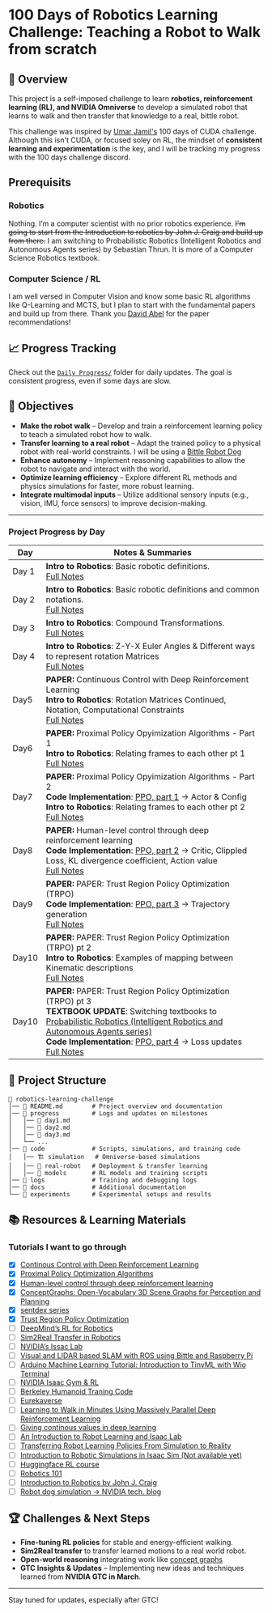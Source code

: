 # 100 Days of Robotics Learning Challenge: Teaching a Robot to Walk from scratch

## 🚀 Overview

This project is a self-imposed challenge to learn **robotics, reinforcement learning (RL), and NVIDIA Omniverse** to develop a simulated robot that learns to walk and then transfer that knowledge to a real, bittle robot.

This challenge was inspired by [Umar Jamil's](https://www.linkedin.com/in/ujamil/) 100 days of CUDA challenge. Although this isn't CUDA, or focused soley on RL, the mindset of **consistent learning and experimentation** is the key, and I will be tracking my progress with the 100 days challenge discord.

## Prerequisits

### Robotics

Nothing. I’m a computer scientist with no prior robotics experience. ~~I'm going to start from the Introduction to robotics by John J. Craig and build up from there.~~ I am switching to Probabilistic Robotics (Intelligent Robotics and Autonomous Agents series) by Sebastian Thrun. It is more of a Computer Science Robotics textbook.

### Computer Science / RL

I am well versed in Computer Vision and know some basic RL algorithms like Q-Learning and MCTS, but I plan to start with the fundamental papers and build up from there. Thank you [David Abel](https://david-abel.github.io/) for the paper recommendations!

## 📈 Progress Tracking

Check out the [`Daily Progress/`](daily_progress) folder for daily updates. The goal is consistent progress, even if some days are slow.

## 🎯 Objectives

- **Make the robot walk** – Develop and train a reinforcement learning policy to teach a simulated robot how to walk.
- **Transfer learning to a real robot** – Adapt the trained policy to a physical robot with real-world constraints. I will be using a [Bittle Robot Dog](https://www.amazon.com/Petoi-Pre-Assembled-Quadruped-Programmer-Developers/dp/B09GB7YNQ1?th=1)
- **Enhance autonomy** – Implement reasoning capabilities to allow the robot to navigate and interact with the world.
- **Optimize learning efficiency** – Explore different RL methods and physics simulations for faster, more robust learning.
- **Integrate multimodal inputs** – Utilize additional sensory inputs (e.g., vision, IMU, force sensors) to improve decision-making.

---

### Project Progress by Day

| Day   | Notes & Summaries                                                                                                                                                                                                                                                                                                                                                                                    |
| ----- | ---------------------------------------------------------------------------------------------------------------------------------------------------------------------------------------------------------------------------------------------------------------------------------------------------------------------------------------------------------------------------------------------------- |
| Day 1 | **Intro to Robotics**: Basic robotic definitions.<br>[Full Notes](daily_progress/day1.md)                                                                                                                                                                                                                                                                                                            |
| Day 2 | **Intro to Robotics**: Basic robotic definitions and common notations.<br>[Full Notes](daily_progress/day2.md)                                                                                                                                                                                                                                                                                       |
| Day 3 | **Intro to Robotics**: Compound Transformations.<br>[Full Notes](daily_progress/day3.md)                                                                                                                                                                                                                                                                                                             |
| Day 4 | **Intro to Robotics**: Z-Y-X Euler Angles & Different ways to represent rotation Matrices<br>[Full Notes](daily_progress/day4.md)                                                                                                                                                                                                                                                                    |
| Day5  | **PAPER:** Continuous Control with Deep Reinforcement Learning<br>**Intro to Robotics**: Rotation Matrices Continued, Notation, Computational Constraints<br>[Full Notes](daily_progress/day5.md)                                                                                                                                                                                                    |
| Day6  | **PAPER:** Proximal Policy Opyimization Algorithms - Part 1<br>**Intro to Robotics**: Relating frames to each other pt 1<br>[Full Notes](daily_progress/day6.md)                                                                                                                                                                                                                                     |
| Day7  | **PAPER:** Proximal Policy Opyimization Algorithms - Part 2<br>**Code Implementation**: [PPO, part 1](code/models/ppo.py) -> Actor & Config<br>**Intro to Robotics**: Relating frames to each other pt 2<br>[Full Notes](daily_progress/day7.md)                                                                                                                                                     |
| Day8  | **PAPER:** Human-level control through deep reinforcement learning<br>**Code Implementation**: [PPO, part 2](code/models/ppo.py) -> Critic, Clippled Loss, KL divergence coefficient, Action value <br>[Full Notes](daily_progress/day8.md)                                                                                                                                                          |
| Day9  | **PAPER:** PAPER: Trust Region Policy Optimization (TRPO)<br>**Code Implementation**: [PPO, part 3](code/models/ppo.py) -> Trajectory generation <br>[Full Notes](daily_progress/day9.md)                                                                                                                                                                                                            |
| Day10 | **PAPER:** PAPER: Trust Region Policy Optimization (TRPO) pt 2<br>**Intro to Robotics**: Examples of mapping between Kinematic descriptions <br>[Full Notes](daily_progress/day10.md)                                                                                                                                                                                                                |
| Day10 | **PAPER:** PAPER: Trust Region Policy Optimization (TRPO) pt 3<br>**TEXTBOOK UPDATE**: Switching textbooks to [Probabilistic Robotics (Intelligent Robotics and Autonomous Agents series)](https://books.google.com/books/about/Probabilistic_Robotics.html?id=2Zn6AQAAQBAJ)<br>**Code Implementation**: [PPO, part 4](code/models/ppo.py) -> Loss updates <br>[Full Notes](daily_progress/day11.md) |

## 📂 Project Structure

```
📂 robotics-learning-challenge
│── 📜 README.md        # Project overview and documentation
│── 📂 progress         # Logs and updates on milestones
│   │── 📝 day1.md
│   │── 📝 day2.md
│   │── 📝 day3.md
│   └── ...
│── 📂 code             # Scripts, simulations, and training code
│   │── 🏗️ simulation   # Omniverse-based simulations
│   │── 🤖 real-robot   # Deployment & transfer learning
│   │── 🧠 models       # RL models and training scripts
│── 📂 logs             # Training and debugging logs
│── 📂 docs             # Additional documentation
└── 📂 experiments      # Experimental setups and results
```

## 📚 Resources & Learning Materials

### Tutorials I want to go through

- [x] [Continous Control with Deep Reinforcement Learning](https://arxiv.org/pdf/1509.02971)
- [x] [Proximal Policy Optimization Algorithms](https://arxiv.org/abs/1707.06347)
- [x] [Human-level control through deep reinforcement learning](https://www.nature.com/articles/nature14236)
- [x] [ConceptGraphs: Open-Vocabulary 3D Scene Graphs for Perception and Planning](https://concept-graphs.github.io/assets/pdf/2023-ConceptGraphs.pdf)
- [x] [sentdex series](https://www.youtube.com/watch?v=phTnbmXM06g&list=PLQVvvaa0QuDenVbxP4LXYZoGbjfgP-Y5i&index=1)
- [x] [Trust Region Policy Optimization](https://arxiv.org/pdf/1502.05477)
- [ ] [DeepMind’s RL for Robotics](https://deepmind.com/research/highlighted-research)
- [ ] [Sim2Real Transfer in Robotics](https://arxiv.org/abs/1806.06752)
- [ ] [NVIDIA’s Issac Lab](https://developer.nvidia.com/omniverse)
- [ ] [Visual and LIDAR based SLAM with ROS using Bittle and Raspberry Pi](https://www.youtube.com/watch?v=uXpQUIF_Jyk&list=PL5efXgSvwk9X8wQuiI_fomlSznZc-jShC)
- [ ] [Arduino Machine Learning Tutorial: Introduction to TinyML with Wio Terminal](https://www.youtube.com/watch?v=iCmlKyAp8eQ&list=PL5efXgSvwk9UCtJ6JKTyWAccSVfTXSlA3)
- [ ] [NVIDIA Isaac Gym & RL](https://developer.nvidia.com/isaac-gym)
- [ ] [Berkeley Humanoid Traning Code](https://github.com/HybridRobotics/isaac_berkeley_humanoid)
- [ ] [Eurekaverse](https://eureka-research.github.io/eurekaverse/)
- [ ] [Learning to Walk in Minutes Using Massively Parallel Deep Reinforcement Learning](https://arxiv.org/pdf/2109.11978)
- [ ] [Giving continous values in deep learning](https://arxiv.org/pdf/1509.02971)
- [ ] [An Introduction to Robot Learning and Isaac Lab](https://learn.nvidia.com/courses/course-detail?course_id=course-v1:DLI+S-OV-36+V1)
- [ ] [Transferring Robot Learning Policies From Simulation to Reality](https://learn.nvidia.com/courses/course-detail?course_id=course-v1:DLI+S-OV-28+V1)
- [ ] [Introduction to Robotic Simulations in Isaac Sim (Not available yet)](https://learn.nvidia.com/courses/course-detail?course_id=course-v1:DLI+S-OV-03+V1)
- [ ] [Huggingface RL course](https://huggingface.co/learn/deep-rl-course/)
- [ ] [Robotics 101](https://www.ubicoders.com/courses/robotics101?kcid=olcewrxmvgmunfiyvlwobogxxuximlvj?utm_soure=1)
- [ ] [Introduction to Robotics by John J. Craig](https://marsuniversity.github.io/ece387/Introduction-to-Robotics-Craig.pdf)
- [ ] [Robot dog simulation -> NVIDIA tech. blog](https://developer.nvidia.com/blog/closing-the-sim-to-real-gap-training-spot-quadruped-locomotion-with-nvidia-isaac-lab/)

## 🏆 Challenges & Next Steps

- **Fine-tuning RL policies** for stable and energy-efficient walking.
- **Sim2Real transfer** to transfer learned motions to a real world robot.
- **Open-world reasoning** integrating work like [concept graphs](https://github.com/concept-graphs/concept-graphs/tree/ali-dev?tab=readme-ov-file)
- **GTC Insights & Updates** – Implementing new ideas and techniques learned from **NVIDIA GTC in March**.

---

Stay tuned for updates, especially after GTC!
